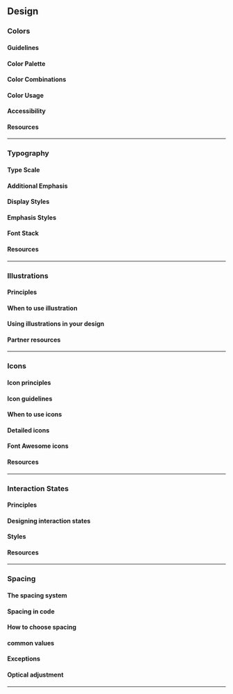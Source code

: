 ## Design

### Colors

#### Guidelines

#### Color Palette

#### Color Combinations

#### Color Usage

#### Accessibility

#### Resources

---

### Typography

#### Type Scale

#### Additional Emphasis

#### Display Styles

#### Emphasis Styles

#### Font Stack

#### Resources

---

### Illustrations

#### Principles

#### When to use illustration

#### Using illustrations in your design

#### Partner resources

---

### Icons

#### Icon principles

#### Icon guidelines

#### When to use icons

#### Detailed icons

#### Font Awesome icons

#### Resources

---

### Interaction States

#### Principles

#### Designing interaction states

#### Styles

#### Resources

---

### Spacing

#### The spacing system

#### Spacing in code

#### How to choose spacing

#### common values

#### Exceptions

#### Optical adjustment

---

<!-- ### Data Visualizations

#### Guidelines

#### Core traits

#### Labelling conventions

#### Color Palettes

#### Tables

#### Accessibility

--- -->
